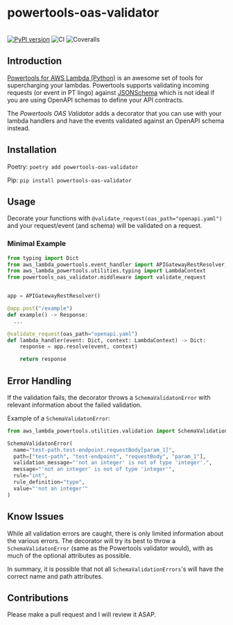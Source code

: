 # powertools-oas-validator
<br><a href="https://badge.fury.io/py/powertools-oas-validator"><img src="https://badge.fury.io/py/powertools-oas-validator.svg" alt="PyPI version"></a>  ![CI](https://github.com/RasmusFangel/powertools-oas-validator/workflows/CI/badge.svg) <img src="https://coveralls.io/repos/RasmusFangel/powertools-oas-validator/badge.svg?branch=main" alt="Coveralls"></a>

## Introduction

[Powertools for AWS Lambda (Python)](https://github.com/aws-powertools/powertools-lambda-python) is an awesome set of tools for supercharging your lambdas. Powertools supports validating incoming requests (or event in PT lingo) against [JSONSchema](https://json-schema.org/) which is not ideal if you are using OpenAPI schemas to define your API contracts.

The *Powertools OAS Validator* adds a decorator that you can use with your lambda handlers and have the events validated against an OpenAPI schema instead.


## Installation
Poetry:
`poetry add powertools-oas-validator`

Pip:
`pip install powertools-oas-validator`


## Usage
Decorate your functions with `@validate_request(oas_path="openapi.yaml")` and your request/event (and schema) will be validated on a request.


### Minimal Example

```python
from typing import Dict
from aws_lambda_powertools.event_handler import APIGatewayRestResolver, Response
from aws_lambda_powertools.utilities.typing import LambdaContext
from powertools_oas_validator.middleware import validate_request


app = APIGatewayRestResolver()

@app.post("/example")
def example() -> Response:
  ...

@validate_request(oas_path="openapi.yaml")
def lambda_handler(event: Dict, context: LambdaContext) -> Dict:
    response = app.resolve(event, context)

    return response
```

## Error Handling
If the validation fails, the decorator throws a `SchemaValidatonError` with relevant information about the failed validation.


Example of a `SchemaValidatonError`:
```python
from aws_lambda_powertools.utilities.validation import SchemaValidationError

SchemaValidatonError(
  name="test-path.test-endpoint.requestBody[param_1]",
  path=["test-path", "test-endpoint", "requestBody", "param_1"],
  validation_message="'not an integer' is not of type 'integer'.",
  message="'not an integer' is not of type 'integer'",
  rule="int",
  rule_definition="type",
  value="'not an integer'"
)
```

## Know Issues
While all validation errors are caught, there is only limited information about the various errors. The decorator will try its best to throw a `SchemaValidatonError`
(same as the Powertools validator would), with as much of the optional attributes as possible.

In summary, it is possible that not all `SchemaValidationErrors`'s will have the correct name and path attributes.


## Contributions
Please make a pull request and I will review it ASAP.
